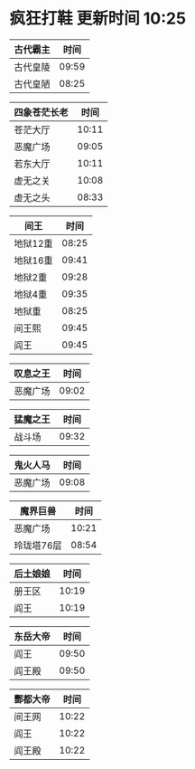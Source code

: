 # 疯狂打鞋 更新时间 10:25

| 古代霸主   | 时间    |
|--------|-------|
| 古代皇陵 | 09:59 |
| 古代皇陋 | 08:25 |

| 四象苍茫长老   | 时间    |
|--------|-------|
| 苍茫大厅 | 10:11 |
| 恶魔广场 | 09:05 |
| 若东大厅 | 10:11 |
| 虚无之关 | 10:08 |
| 虚无之头 | 08:33 |

| 间王   | 时间    |
|--------|-------|
| 地狱12重 | 08:25 |
| 地狱16重 | 09:41 |
| 地狱2重 | 09:28 |
| 地狱4重 | 09:35 |
| 地狱重 | 08:25 |
| 间王熙 | 09:45 |
| 阎王 | 09:45 |

| 叹息之王   | 时间    |
|--------|-------|
| 恶魔广场 | 09:02 |

| 猛魔之王   | 时间    |
|--------|-------|
| 战斗场 | 09:32 |

| 鬼火人马   | 时间    |
|--------|-------|
| 恶魔广场 | 09:08 |

| 魔界巨兽   | 时间    |
|--------|-------|
| 恶魔广场 | 10:21 |
| 玲珑塔76层 | 08:54 |

| 后土娘娘   | 时间    |
|--------|-------|
| 册王区 | 10:19 |
| 阎王 | 10:19 |

| 东岳大帝   | 时间    |
|--------|-------|
| 阎王 | 09:50 |
| 阎王殿 | 09:50 |

| 酆都大帝   | 时间    |
|--------|-------|
| 间王网 | 10:22 |
| 阎王 | 10:22 |
| 阎王殿 | 10:22 |